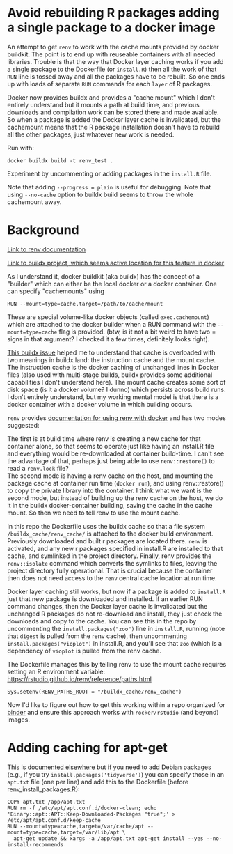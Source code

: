 # Avoid rebuilding R packages adding a single package to a docker image

An attempt to get `renv` to work with the cache mounts provided by docker buildkit. The point is to end up with reuseable containers with all needed libraries. Trouble is that the way that Docker layer caching works if you add a single package to the Dockerfile (or `install.R`) then all the work of that `RUN` line is tossed away and all the packages have to be rebuilt. So one ends up with loads of separate `RUN` commands for each `layer` of R packages.

Docker now provides buildx and provides a "cache mount" which I don't entirely understand but it mounts a path at build time, and previous downloads and compilation work can be stored there and made available. So when a package is added the Docker layer cache is invalidated, but the cachemount means that the R package installation doesn't have to rebuild all the other packages, just whatever new work is needed.

Run with:

```
docker buildx build -t renv_test .
```

Experiment by uncommenting or adding packages in the `install.R` file.

Note that adding `--progress = plain` is useful for debugging. Note that using `--no-cache` option to buildx build seems to throw the whole cachemount away.

# Background

[Link to renv documentation](https://rstudio.github.io/renv/articles/renv.html)

[Link to buildx project, which seems active location for this feature in docker](https://github.com/docker/buildx)

As I understand it, docker buildkit (aka buildx) has the concept of a "builder" which can either be the local docker or a docker container. One can specify "cachemounts" using 

```
RUN --mount=type=cache,target=/path/to/cache/mount 
```

These are special volume-like docker objects (called `exec.cachemount`) which are attached to the docker builder when a RUN command with the ``--mount=type=cache`` flag is provided. (btw, is it not a bit weird to have two = signs in that argument? I checked it a few times, definitely looks right).

[This buildx issue](https://github.com/docker/buildx/issues/156) helped me to understand that cache is overloaded with two meanings in buildx land: the instruction cache and the mount cache.  The instruction cache is the docker caching of unchanged lines in Docker files (also used with multi-stage builds, buildx provides some additional capabilities I don't understand here).  The mount cache creates some sort of disk space (is it a docker volume? I dunno) which persists across build runs.  I don't entirely understand, but my working mental model is that there is a docker container with a docker volume in which building occurs.

`renv` provides [documentation for using renv with docker](https://rstudio.github.io/renv/articles/docker.html) and has two modes suggested: 

The first is at build time where renv is creating a new cache for that container alone, so that seems to operate just like having an install.R file and everything would be re-downloaded at container build-time. I can't see the advantage of that, perhaps just being able to use `renv::restore()` to read a `renv.lock` file?  
The second mode is having a renv cache on the host, and mounting the package cache at container run time (`docker run`), and using renv::restore() to copy the private library into the container. I think what we want is the second mode, but instead of building up the renv cache on the host, we do it in the buildx docker-container building, saving the cache in the cache mount.  So then we need to tell renv to use the mount cache.

In this repo the Dockerfile uses the buildx cache so that a file system `/buildx_cache/renv_cache/` is attached to the docker build environment. Previously downloaded and built r packages are located there. `renv` is activated, and any new r packages specified in install.R are installed to that cache, and symlinked in the project directory. Finally, renv provides the `renv::isolate` command which converts the symlinks to files, leaving the project directory fully operational.  That is crucial because the container then does not need access to the `renv` central cache location at run time.

Docker layer caching still works, but now if a package is added to `install.R` just that new package is downloaded and installed. If an earlier RUN command changes, then the Docker layer cache is invalidated but the unchanged R packages do not re-download and install, they just check the downloads and copy to the cache. You can see this in the repo by uncommenting the `install.packages("zoo")` line in `install.R`, running (note that `digest` is pulled from the renv cache), then uncommenting `install.packages("vioplot")` in install.R, and you'll see that `zoo` (which is a dependency of `vioplot` is pulled from the renv cache. 


The Dockerfile manages this by telling renv to use the mount cache requires setting an R environment variable: https://rstudio.github.io/renv/reference/paths.html
```
Sys.setenv(RENV_PATHS_ROOT = "/buildx_cache/renv_cache")
```

Now I'd like to figure out how to get this working within a repo organized for [binder](https://mybinder.org/) and ensure this approach works with `rocker/rstudio` (and beyond) images.

# Adding caching for apt-get

This is [documented elsewhere](https://github.com/moby/buildkit/blob/master/frontend/dockerfile/docs/experimental.md#run---mounttypecache) but if you need to add Debian packages (e.g., if you try `install.packages('tidyverse')`) you can specify those in an `apt.txt` file (one per line) and add this to the Dockerfile (before renv_install_packages.R):

```
COPY apt.txt /app/apt.txt
RUN rm -f /etc/apt/apt.conf.d/docker-clean; echo 'Binary::apt::APT::Keep-Downloaded-Packages "true";' > /etc/apt/apt.conf.d/keep-cache
RUN --mount=type=cache,target=/var/cache/apt --mount=type=cache,target=/var/lib/apt \
  apt-get update && xargs -a /app/apt.txt apt-get install --yes --no-install-recommends
```
